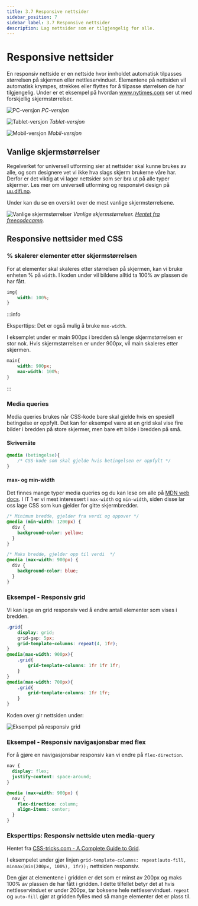 ```yaml
---
title: 3.7 Responsive nettsider
sidebar_position: 7
sidebar_label: 3.7 Responsive nettsider
description: Lag nettsider som er tilgjengelig for alle.
---
```


# Responsive nettsider

En responsiv nettside er en nettside hvor innholdet automatisk tilpasses størrelsen på skjermen eller nettleservinduet.
Elementene på nettsiden vil automatisk krympes, strekkes eller flyttes for å tilpasse størrelsen de har tilgjengelig.
Under er et eksempel på hvordan www.nytimes.com ser ut med forskjellig skjermstørrelser.

![PC-versjon](./bilder/3_7%20-%20responsive-nettsider/pc.png ':size=800')
*PC-versjon*

![Tablet-versjon](./bilder/3_7%20-%20responsive-nettsider/tablet.png ':size=400')
*Tablet-versjon*

![Mobil-versjon](./bilder/3_7%20-%20responsive-nettsider/mobil.png ':size=200')
*Mobil-versjon*

## Vanlige skjermstørrelser

Regelverket for universell utforming sier at nettsider skal kunne brukes av alle, og som designere vet vi ikke hva slags skjerm brukerne våre har.
Derfor er det viktig at vi lager nettsider som ser bra ut på alle typer skjermer.
Les mer om universell utforming og responsivt design på [uu.difi.no](https://uu.difi.no/krav-og-regelverk/kom-i-gang/hvordan-teste-universell-utforming-av-ditt-nettsted#forstoerring).

Under kan du se en oversikt over de mest vanlige skjermstørrelsene. 

![Vanlige skjermstørrelser](./bilder/3_7%20-%20responsive-nettsider/breakpoints.png)
*Vanlige skjermstørrelser. [Hentet fra freecodecamp](https://www.freecodecamp.org/news/the-100-correct-way-to-do-css-breakpoints-88d6a5ba1862/)*.

## Responsive nettsider med CSS


### % skalerer elementer etter skjermstørrelsen 

For at elementer skal skaleres etter størrelsen på skjermen, kan vi bruke enheten % på `width`.
I koden under vil bildene alltid ta 100% av plassen de har fått.

````css
img{
    width: 100%;
}
````

:::info

Eksperttips: Det er også mulig å bruke `max-width`.

I eksemplet under er main 900px i bredden så lenge skjermstørrelsen er stor nok. Hvis skjermstørrelsen er under 900px, vil main skaleres etter skjermen.
```css
main{
    width: 900px;
    max-width: 100%;
}
```

:::

### Media queries

Media queries brukes når CSS-kode bare skal gjelde hvis en spesiell betingelse er oppfylt.
Det kan for eksempel være at en grid skal vise fire bilder i bredden på store skjermer, men bare ett bilde i bredden på små.

#### Skrivemåte
````css
@media (betingelse){
    /* CSS-kode som skal gjelde hvis betingelsen er oppfylt */
}
````

#### max- og min-width

Det finnes mange typer media queries og du kan lese om alle på [MDN web docs](https://developer.mozilla.org/en-US/docs/Web/CSS/Media_Queries/Using_media_queries).
I IT 1 er vi mest interessert i `max-width` og `min-width`, siden disse lar oss lage CSS som kun gjelder for gitte skjermbredder.

````css
/* Minimum bredde, gjelder fra verdi og oppover */
@media (min-width: 1200px) {
  div {
    background-color: yellow;
  }
}

/* Maks bredde, gjelder opp til verdi  */
@media (max-width: 900px) {
  div {
    background-color: blue;
  }
}
````

### Eksempel - Responsiv grid

Vi kan lage en grid responsiv ved å endre antall elementer som vises i bredden.

```css
.grid{
    display: grid;
    grid-gap: 5px;
    grid-template-columns: repeat(4, 1fr);
}
@media(max-width: 900px){
    .grid{
        grid-template-columns: 1fr 1fr 1fr;
    }
}
@media(max-width: 700px){
    .grid{
        grid-template-columns: 1fr 1fr;
    }
}
```

Koden over gir nettsiden under:

![Eksempel på responsiv grid](./bilder/3_7%20-%20responsive-nettsider/grid-eksempel.png ':size=400')

### Eksempel - Responsiv navigasjonsbar med flex

For å gjøre en navigasjonsbar responsiv kan vi endre på `flex-direction`.

````css
nav {
  display: flex;
  justify-content: space-around;
}

@media (max-width: 900px) {
  nav {
    flex-direction: column;
    align-items: center;
  }
}
````

### Eksperttips: Responsiv nettside uten media-query

Hentet fra [CSS-tricks.com - A Complete Guide to Grid](https://css-tricks.com/snippets/css/complete-guide-grid/).

I eksempelet under gjør linjen `grid-template-columns: repeat(auto-fill, minmax(min(200px, 100%), 1fr));` nettsiden responsiv.

Den gjør at elementene i gridden er det som er minst av 200px og maks 100% av plassen de har fått i gridden.
I dette tilfellet betyr det at hvis nettleservinduet er under 200px, tar boksene hele nettleservinduet.
`repeat` og `auto-fill` gjør at gridden fylles med så mange elementer det er plass til.

<!-- <p class="codepen" data-height="434" data-theme-id="light" data-default-tab="css,result" data-user="thorcc" data-slug-hash="KKarxGY" style="height: 434px; box-sizing: border-box; display: flex; align-items: center; justify-content: center; border: 2px solid; margin: 1em 0; padding: 1em;" data-pen-title="Responsiv nettside med grid">
  <span>See the Pen <a href="https://codepen.io/thorcc/pen/KKarxGY">
  Responsiv nettside med grid</a> by thorcc (<a href="https://codepen.io/thorcc">@thorcc</a>)
  on <a href="https://codepen.io">CodePen</a>.</span>
</p>
<script async src="https://cpwebassets.codepen.io/assets/embed/ei.js"></script> -->
